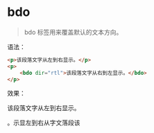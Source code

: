 # bdo

> bdo 标签用来覆盖默认的文本方向。

语法：

```html
<p>该段落文字从左到右显示。</p>
<p>
    <bdo dir="rtl">该段落文字从右到左显示。</bdo>
</p>
```

效果：

<p>该段落文字从左到右显示。</p>
<p>
    <bdo dir="rtl">该段落文字从右到左显示。</bdo>
</p>